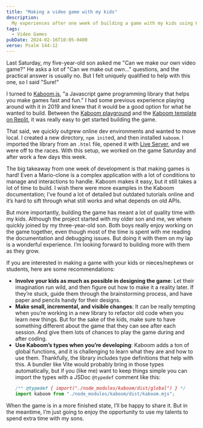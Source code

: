 ```yaml
---
title: "Making a video game with my kids"
description:
  My experiences after one week of building a game with my kids using Kaboom.js
tags:
  - Video Games
pubDate: 2024-02-16T10:05-0400
verse: Psalm 144:12
---
```


Last Saturday, my five-year-old son asked me "Can we make our own video game?"
He asks a lot of "Can we make out own…" questions, and the practical answer is
usually no. But I felt uniquely qualified to help with this one, so I said
"Sure!"

I turned to [Kaboom.js](https://kaboomjs.com/), "a Javascript game programming
library that helps you make games fast and fun." I had some previous experience
playing around with it in 2019 and knew that it would be a good option for what
he wanted to build. Between the [Kaboom playground](https://kaboomjs.com/play)
and the [Kaboom template on Replit](https://replit.com/@replit/Kaboom), it was
really easy to get started building the game.

That said, we quickly outgrew online dev environments and wanted to move local.
I created a new directory, `npm init`ed, and then installed `kaboom`. I imported
the library from an `.html` file, opened it with
[Live Server](https://marketplace.visualstudio.com/items?itemName=ritwickdey.LiveServer),
and we were off to the races. With this setup, we worked on the game Saturday
and after work a few days this week.

The big takeaway from one week of development is that making games is hard! Even
a Mario-clone is a complex application with a lot of conditions to manage and
interactions to handle. Kaboom makes it easy, but it still takes a lot of time
to build. I wish there were more examples in the Kaboom documentation; I’ve
found a lot of detailed but outdated tutorials online and it’s hard to sift
through what still works and what depends on old APIs.

But more importantly, building the game has meant a lot of quality time with my
kids. Although the project started with my older son and me, we where quickly
joined by my three-year-old son. Both boys really enjoy working on the game
together, even though most of the time is spent with me reading the
documentation and debugging issues. But doing it with them on my lap is a
wonderful experience. I’m looking forward to building more with them as they
grow.

If you are interested in making a game with your kids or nieces/nephews or
students, here are some recommendations:

- **Involve your kids as much as possible in designing the game**: Let their
  imagination run wild, and then figure out how to make it a reality later. If
  they’re stuck, guide them through the brainstorming process, and have paper
  and pencils handy for their designs.
- **Make small, incremental, and visible changes**: It can be really tempting
  when you’re working in a new library to refactor old code when you learn new
  things. But for the sake of the kids, make sure to have something different
  about the game that they can see after each session. And give them lots of
  chances to play the game during and after coding.
- **Use Kaboom’s types when you’re developing**: Kaboom adds a ton of global
  functions, and it is challenging to learn what they are and how to use them.
  Thankfully, the library includes type definitions that help with this. A
  bundler like Vite would probably bring in those types automatically, but if
  you (like me) want to keep things simple you can import the types with a JSDoc
  `@typedef` comment like this:
  ```jsx
  /** @typedef { import("./node_modules/kaboom/dist/global") } */
  import kaboom from "./node_modules/kaboom/dist/kaboom.mjs";
  ```

When the game is in a more finished state, I’ll be happy to share it. But in the
meantime, I’m just going to enjoy the opportunity to use my talents to spend
extra time with my sons.
